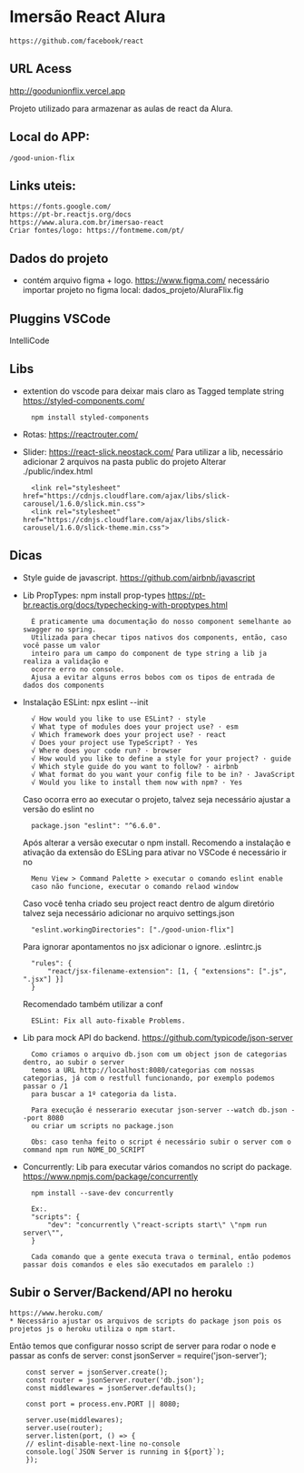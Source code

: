 # Imersão React Alura

    https://github.com/facebook/react


## URL Acess
http://goodunionflix.vercel.app

Projeto utilizado para armazenar as aulas de react da Alura.

## Local do APP: 
    
    /good-union-flix

## Links uteis: 
    https://fonts.google.com/
    https://pt-br.reactjs.org/docs
    https://www.alura.com.br/imersao-react
    Criar fontes/logo: https://fontmeme.com/pt/

## Dados do projeto
 * contém arquivo figma + logo. https://www.figma.com/
necessário importar projeto no figma local: dados_projeto/AluraFlix.fig

## Pluggins VSCode
IntelliCode

## Libs
* extention do vscode para deixar mais claro as Tagged template string https://styled-components.com/

        npm install styled-components

* Rotas:  https://reactrouter.com/

* Slider:  https://react-slick.neostack.com/
    Para utilizar a lib, necessário adicionar 2 arquivos na pasta public do projeto
    Alterar ./public/index.html

        <link rel="stylesheet" href="https://cdnjs.cloudflare.com/ajax/libs/slick-carousel/1.6.0/slick.min.css">
        <link rel="stylesheet" href="https://cdnjs.cloudflare.com/ajax/libs/slick-carousel/1.6.0/slick-theme.min.css">


## Dicas
* Style guide de javascript.
    https://github.com/airbnb/javascript

* Lib PropTypes: npm install prop-types
    https://pt-br.reactjs.org/docs/typechecking-with-proptypes.html

        É praticamente uma documentação do nosso component semelhante ao swagger no spring.
        Utilizada para checar tipos nativos dos components, então, caso você passe um valor 
        inteiro para um campo do component de type string a lib ja realiza a validação e 
        ocorre erro no console. 
        Ajusa a evitar alguns erros bobos com os tipos de entrada de dados dos components

* Instalação ESLint: npx eslint --init

        √ How would you like to use ESLint? · style       
        √ What type of modules does your project use? · esm
        √ Which framework does your project use? · react
        √ Does your project use TypeScript? · Yes
        √ Where does your code run? · browser
        √ How would you like to define a style for your project? · guide
        √ Which style guide do you want to follow? · airbnb
        √ What format do you want your config file to be in? · JavaScript
        √ Would you like to install them now with npm? · Yes

    Caso ocorra erro ao executar o projeto, talvez seja necessário ajustar a versão do eslint no

        package.json "eslint": "^6.6.0".

    Após alterar a versão executar o npm install.
    Recomendo a instalação e ativação da extensão do ESLing 
    para ativar no VSCode é necessário ir no 

        Menu View > Command Palette > executar o comando eslint enable
        caso não funcione, executar o comando relaod window

    Caso você tenha criado seu project react dentro de algum diretório
    talvez seja necessário adicionar no arquivo settings.json 

        "eslint.workingDirectories": ["./good-union-flix"]

    Para ignorar apontamentos no jsx adicionar o ignore. .eslintrc.js
        
        "rules": {
            "react/jsx-filename-extension": [1, { "extensions": [".js", ".jsx"] }]
        }
    
    Recomendado também utilizar a conf

        ESLint: Fix all auto-fixable Problems.


* Lib para mock API do backend.
    https://github.com/typicode/json-server

        Como criamos o arquivo db.json com um object json de categorias dentro, ao subir o server 
        temos a URL http://localhost:8080/categorias com nossas categorias, já com o restfull funcionando, por exemplo podemos passar o /1
        para buscar a 1º categoria da lista.

        Para execução é nesserario executar json-server --watch db.json --port 8080
        ou criar um scripts no package.json

        Obs: caso tenha feito o script é necessário subir o server com o command npm run NOME_DO_SCRIPT

* Concurrently: Lib para executar vários comandos no script do package.
    https://www.npmjs.com/package/concurrently

        npm install --save-dev concurrently

        Ex:. 
        "scripts": {
            "dev": "concurrently \"react-scripts start\" \"npm run server\"",
        }

        Cada comando que a gente executa trava o terminal, então podemos passar dois comandos e eles são executados em paralelo :) 


## Subir o Server/Backend/API no heroku
    https://www.heroku.com/
    * Necessário ajustar os arquivos de scripts do package json pois os projetos js o heroku utiliza o npm start.

Então temos que configurar nosso script de server para rodar o node e passar as confs de server:
        const jsonServer = require('json-server');

        const server = jsonServer.create();
        const router = jsonServer.router('db.json');
        const middlewares = jsonServer.defaults();

        const port = process.env.PORT || 8080;

        server.use(middlewares);
        server.use(router);
        server.listen(port, () => {
        // eslint-disable-next-line no-console
        console.log(`JSON Server is running in ${port}`);
        });

